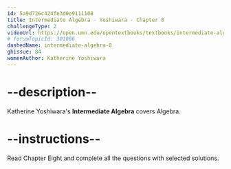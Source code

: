```yaml
---
id: 5a9d726c424fe3d0e9111108
title: Intermediate Algebra - Yoshiwara - Chapter 8
challengeType: 2
videoUrl: https://open.umn.edu/opentextbooks/textbooks/intermediate-algebra-2020
# forumTopicId: 301086
dashedName: intermediate-algebra-8
ghissue: 84
womenAuthor: Katherine Yoshiwara 
---
```


# --description--

Katherine Yoshiwara's __Intermediate Algebra__ covers Algebra.

# --instructions--

Read Chapter Eight and complete all the questions with selected solutions.